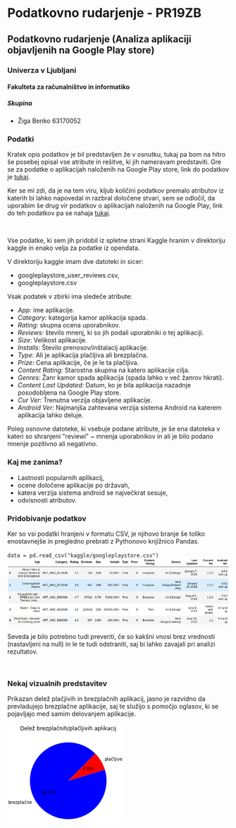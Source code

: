 <h1>Podatkovno rudarjenje - PR19ZB</h1>
<h2>Podatkovno rudarjenje (Analiza aplikaciji objavljenih na Google Play store)</h2>

<h3>Univerza v Ljubljani</h3>
<h4>Fakulteta za računalništvo in informatiko</h4>

<h5>Skupina</h5>
<ul>
  <li>Žiga Benko 63170052</li>
</ul>

<h3>Podatki</h3>
<p>Kratek opis podatkov je bil predstavljen že v osnutku, tukaj pa bom na hitro še posebej opisal vse atribute in rešitve, ki jih nameravam predstaviti. Gre se za podatke o aplikacijah naloženih na Google Play store, link do podatkov je <a href="https://www.kaggle.com/lava18/google-play-store-apps">tukaj</a>.</p>
<p>Ker se mi zdi, da je na tem viru, kljub količini podatkov premalo atributov iz katerih bi lahko napovedal in razbral določene stvari, sem se odločil, da uporabim še drug vir podatkov o aplikacijah naloženih na Google Play, link do teh podatkov pa se nahaja <a href="https://old.datahub.io/dataset/google-play-statistics">tukaj</a>.</p>
<br>
<p>Vse podatke, ki sem jih pridobil iz spletne strani Kaggle hranim v direktoriju kaggle in enako velja za podatke iz opendata.</p>
<p>V direktoriju kaggle imam dve datoteki in sicer:</p>
<ul>
  <li>googleplaystore_user_reviews.csv,</li>
  <li>googleplaystore.csv</li>
</ul>

<p>Vsak podatek v zbirki ima sledeče atribute:</p>
<ul>
  <li><i>App: </i>ime aplikacije.</li>
  <li><i>Category: </i>kategorija kamor aplikacija spada.</li>
  <li><i>Rating: </i>skupna ocena uporabnikov.</li>
  <li><i>Reviews: </i>število mnenj, ki so jih podali uporabniki o tej aplikaciji.</li>
  <li><i>Size: </i>Velikost aplikacije.</li>
  <li><i>Installs: </i>Število prenosov/inštalacij aplikacije.</li>
  <li><i>Type: </i>Ali je aplikacija plačljiva ali brezplačna.</li>
  <li><i>Prize: </i>Cena aplikacije, če je le ta plačljiva.</li>
  <li><i>Content Rating: </i>Starostna skupina na katero aplikacije cilja.</li>
  <li><i>Genres: </i>Žanr kamor spada aplikacija (spada lahko v več žanrov hkrati).</li>
  <li><i>Content Last Updated:</i> Datum, ko je bila aplikacija nazadnje posodobljena na Google Play store.</li>
  <li><i>Cur Ver:</i> Trenutna verzija objavljene aplikacije.</li>
  <li><i>Android Ver:</i> Najmanjša zahtevana verzija sistema Android na katerem aplikacija lahko deluje.</li>
</ul>
<p>Poleg osnovne datoteke, ki vsebuje podane atribute, je še ena datoteka v kateri so shranjeni "reviewi" ~ mnenja uporabnikov in ali je bilo podano mnenje pozitivno ali negativno.</p>

<h3>Kaj me zanima?</h3>
<ul>
  <li>Lastnosti popularnih aplikacij,</li>
  <li>ocene določene aplikacije po državah,</li>
  <li>katera verzija sistema android se največkrat sesuje,</li>
  <li>odvisnosti atributov.</li>
</ul>
<h3>Pridobivanje podatkov</h3>
<p>Ker so vsi podatki hranjeni v formatu CSV, je njihovo branje še toliko enostavnejše in pregledno prebrati z Pythonovo knjižnico Pandas.</p>
<code>data = pd.read_csv("kaggle/googleplaystore.csv")</code>
<img src="images/tabela.png"/>
<br>
<p>Seveda je bilo potrebno tudi preveriti, če so kakšni vnosi brez vrednosti (nastavljeni na null) in le te tudi odstraniti, saj bi lahko zavajali pri analizi rezultatov.</p>
<br>
<h3>Nekaj vizualnih predstavitev</h3>
<p>Prikazan delež plačjivih in brezplačnih aplikacij, jasno je razvidno da prevladujejo brezplačne aplikacije, saj te služijo s pomočjo oglasov, ki se pojavljajo med samim delovanjem aplikacije.</p>
<img src="images/graf.png"/>
